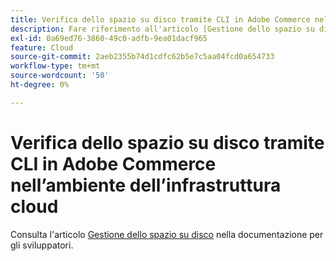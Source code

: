 ```yaml
---
title: Verifica dello spazio su disco tramite CLI in Adobe Commerce nell’ambiente dell’infrastruttura cloud
description: Fare riferimento all'articolo [Gestione dello spazio su disco](https://experienceleague.adobe.com/en/docs/commerce-cloud-service/user-guide/develop/storage/manage-disk-space) nella documentazione per gli sviluppatori.
exl-id: 0a69ed76-3860-49c0-adfb-9ea01dacf965
feature: Cloud
source-git-commit: 2aeb2355b74d1cdfc62b5e7c5aa04fcd0a654733
workflow-type: tm+mt
source-wordcount: '50'
ht-degree: 0%

---
```


# Verifica dello spazio su disco tramite CLI in Adobe Commerce nell’ambiente dell’infrastruttura cloud

Consulta l&#39;articolo [Gestione dello spazio su disco](https://experienceleague.adobe.com/en/docs/commerce-cloud-service/user-guide/develop/storage/manage-disk-space) nella documentazione per gli sviluppatori.
